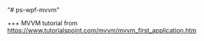 "# ps-wpf-mvvm" 

+++
MVVM tutorial from 
https://www.tutorialspoint.com/mvvm/mvvm_first_application.htm